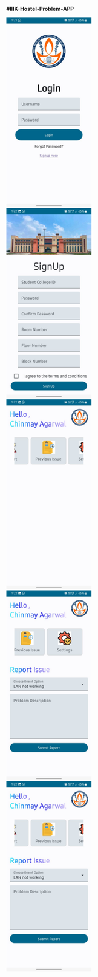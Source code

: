 **#IIIK-Hostel-Problem-APP**

<div class="grid-container">
   <div class="grid-item">
        <img src="./Screenshots/Login.jpg" alt="Login Screenshot"  width="auto" height="500">
    </div>
   <div class="grid-item">
        <img src="./Screenshots/Signup.jpg" alt="Signup Screenshot"  width="auto" height="500">
    </div>
   <div class="grid-item">
        <img src="./Screenshots/Dashboard-3.jpg" alt="Dashboard Screenshot 3"  width="auto" height="500">
    </div>
    <div class="grid-item">
        <img src="./Screenshots/Dashboard-1.jpg" alt="Dashboard Screenshot 1" width="auto" height="500">
    </div>
    <div class="grid-item">
        <img src="./Screenshots/Dashboard-2.jpg" alt="Dashboard Screenshot 2"  width="auto" height="500">
    </div>
    <!-- Add more grid items as needed -->
</div>
